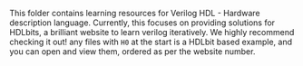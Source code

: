 This folder contains learning resources for Verilog HDL - Hardware description language.
Currently, this focuses on providing solutions for HDLbits, a brilliant website to learn verilog iteratively.
We highly recommend checking it out!
any files with `H0` at the start is a HDLbit based example, and you can open and view them, ordered as per the website number.